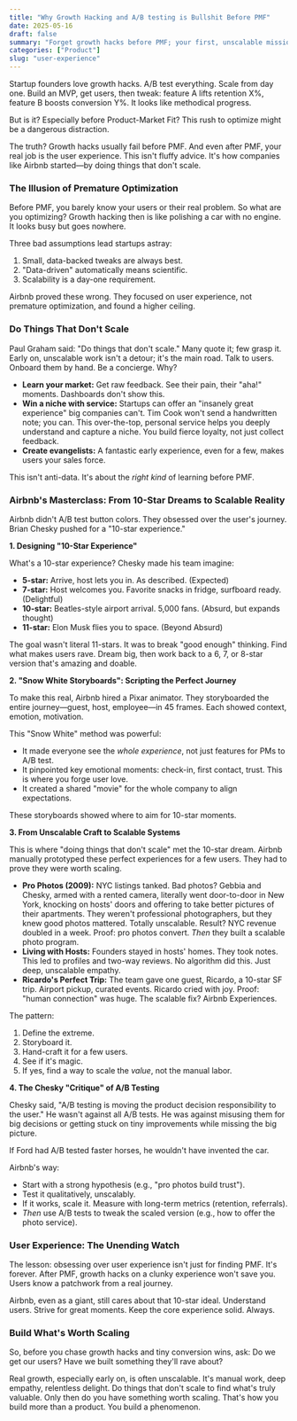 ```yaml
---
title: "Why Growth Hacking and A/B testing is Bullshit Before PMF"
date: 2025-05-16
draft: false
summary: "Forget growth hacks before PMF; your first, unscalable mission is to craft a '10-star' user experience that people truly love and rave about"
categories: ["Product"]
slug: "user-experience"
---
```


Startup founders love growth hacks. A/B test everything. Scale from day one. Build an MVP, get users, then tweak: feature A lifts retention X%, feature B boosts conversion Y%. It looks like methodical progress.

But is it? Especially before Product-Market Fit? This rush to optimize might be a dangerous distraction.

The truth? Growth hacks usually fail before PMF. And even after PMF, your real job is the user experience. This isn't fluffy advice. It's how companies like Airbnb started—by doing things that don't scale.

### The Illusion of Premature Optimization

Before PMF, you barely know your users or their real problem. So what are you optimizing? Growth hacking then is like polishing a car with no engine. It looks busy but goes nowhere.

Three bad assumptions lead startups astray:

1. Small, data-backed tweaks are always best.
2. "Data-driven" automatically means scientific.
3. Scalability is a day-one requirement.

Airbnb proved these wrong. They focused on user experience, not premature optimization, and found a higher ceiling.

### Do Things That Don't Scale

Paul Graham said: "Do things that don't scale." Many quote it; few grasp it. Early on, unscalable work isn't a detour; it's the main road. Talk to users. Onboard them by hand. Be a concierge. Why?

* **Learn your market:** Get raw feedback. See their pain, their "aha!" moments. Dashboards don't show this.
* **Win a niche with service:** Startups can offer an "insanely great experience" big companies can't. Tim Cook won't send a handwritten note; you can. This over-the-top, personal service helps you deeply understand and capture a niche. You build fierce loyalty, not just collect feedback.
* **Create evangelists:** A fantastic early experience, even for a few, makes users your sales force.

This isn't anti-data. It's about the *right kind* of learning before PMF.

### Airbnb's Masterclass: From 10-Star Dreams to Scalable Reality

Airbnb didn't A/B test button colors. They obsessed over the user's journey. Brian Chesky pushed for a "10-star experience."

**1. Designing "10-Star Experience"**

What's a 10-star experience? Chesky made his team imagine:

* **5-star:** Arrive, host lets you in. As described. (Expected)
* **7-star:** Host welcomes you. Favorite snacks in fridge, surfboard ready. (Delightful)
* **10-star:** Beatles-style airport arrival. 5,000 fans. (Absurd, but expands thought)
* **11-star:** Elon Musk flies you to space. (Beyond Absurd)

The goal wasn't literal 11-stars. It was to break "good enough" thinking. Find what makes users rave. Dream big, then work back to a 6, 7, or 8-star version that's amazing and doable.

**2. "Snow White Storyboards": Scripting the Perfect Journey**

To make this real, Airbnb hired a Pixar animator. They storyboarded the entire journey—guest, host, employee—in 45 frames. Each showed context, emotion, motivation.

This "Snow White" method was powerful:

* It made everyone see the *whole experience*, not just features for PMs to A/B test.
* It pinpointed key emotional moments: check-in, first contact, trust. This is where you forge user love.
* It created a shared "movie" for the whole company to align expectations.

These storyboards showed where to aim for 10-star moments.

**3. From Unscalable Craft to Scalable Systems**

This is where "doing things that don't scale" met the 10-star dream. Airbnb manually prototyped these perfect experiences for a few users. They had to prove they were worth scaling.

* **Pro Photos (2009):** NYC listings tanked. Bad photos? Gebbia and Chesky, armed with a rented camera, literally went door-to-door in New York, knocking on hosts' doors and offering to take better pictures of their apartments. They weren't professional photographers, but they knew good photos mattered. Totally unscalable. Result? NYC revenue doubled in a week. Proof: pro photos convert. *Then* they built a scalable photo program.
* **Living with Hosts:** Founders stayed in hosts' homes. They took notes. This led to profiles and two-way reviews. No algorithm did this. Just deep, unscalable empathy.
* **Ricardo's Perfect Trip:** The team gave one guest, Ricardo, a 10-star SF trip. Airport pickup, curated events. Ricardo cried with joy. Proof: "human connection" was huge. The scalable fix? Airbnb Experiences.

The pattern:

1. Define the extreme.
2. Storyboard it.
3. Hand-craft it for a few users.
4. See if it's magic.
5. If yes, find a way to scale the *value*, not the manual labor.

**4. The Chesky "Critique" of A/B Testing**

Chesky said, "A/B testing is moving the product decision responsibility to the user." He wasn't against all A/B tests. He was against misusing them for big decisions or getting stuck on tiny improvements while missing the big picture.

If Ford had A/B tested faster horses, he wouldn't have invented the car.

Airbnb's way:

* Start with a strong hypothesis (e.g., "pro photos build trust").
* Test it qualitatively, unscalably.
* If it works, scale it. Measure with long-term metrics (retention, referrals).
* *Then* use A/B tests to tweak the scaled version (e.g., how to offer the photo service).

### User Experience: The Unending Watch

The lesson: obsessing over user experience isn't just for finding PMF. It's forever. After PMF, growth hacks on a clunky experience won't save you. Users know a patchwork from a real journey.

Airbnb, even as a giant, still cares about that 10-star ideal. Understand users. Strive for great moments. Keep the core experience solid. Always.

### Build What's Worth Scaling

So, before you chase growth hacks and tiny conversion wins, ask: Do we get our users? Have we built something they'll rave about?

Real growth, especially early on, is often unscalable. It's manual work, deep empathy, relentless delight. Do things that don't scale to find what's truly valuable. Only then do you have something worth scaling. That's how you build more than a product. You build a phenomenon.
